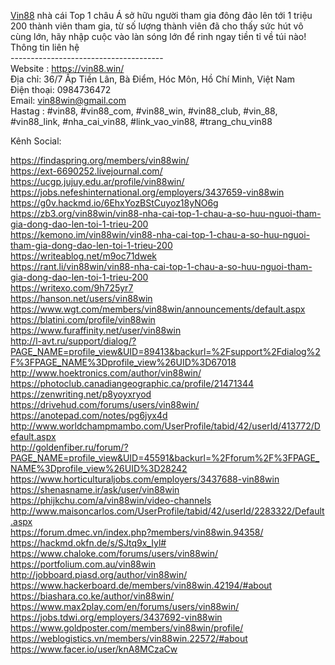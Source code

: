<a href="https://vin88.win/">Vin88</a> nhà cái Top 1 châu Á sở hữu người tham gia đông đảo lên tới 1 triệu 200 thành viên tham gia, từ số lượng thành viên đã cho thấy sức hút vô cùng lớn, hãy nhập cuộc vào làn sóng lớn để rinh ngay tiền tỉ về túi nào!<br>
Thông tin liên hệ<br>
--------------------------------------<br>
Website : <a href="https://vin88.win/">https://vin88.win/</a><br>
Địa chỉ: 36/7 Ấp Tiền Lân, Bà Điểm, Hóc Môn, Hồ Chí Minh, Việt Nam<br>
Điện thoại: 0984736472<br>
Email: vin88win@gmail.com<br>
Hastag : #vin88, #vin88_com, #vin88_win, #vin88_club, #vin_88, #vin88_link, #nha_cai_vin88, #link_vao_vin88, #trang_chu_vin88<br>

Kênh Social:<br>



<a href="https://findaspring.org/members/vin88win/">https://findaspring.org/members/vin88win/</a><br>
<a href="https://ext-6690252.livejournal.com/">https://ext-6690252.livejournal.com/</a><br>
<a href="https://ucgp.jujuy.edu.ar/profile/vin88win/">https://ucgp.jujuy.edu.ar/profile/vin88win/</a><br>
<a href="https://jobs.nefeshinternational.org/employers/3437659-vin88win">https://jobs.nefeshinternational.org/employers/3437659-vin88win</a><br>
<a href="https://g0v.hackmd.io/6EhxYozBStCuyoz18yNO6g">https://g0v.hackmd.io/6EhxYozBStCuyoz18yNO6g</a><br>
<a href="https://zb3.org/vin88win/vin88-nha-cai-top-1-chau-a-so-huu-nguoi-tham-gia-dong-dao-len-toi-1-trieu-200">https://zb3.org/vin88win/vin88-nha-cai-top-1-chau-a-so-huu-nguoi-tham-gia-dong-dao-len-toi-1-trieu-200</a><br>
<a href="https://kemono.im/vin88win/vin88-nha-cai-top-1-chau-a-so-huu-nguoi-tham-gia-dong-dao-len-toi-1-trieu-200">https://kemono.im/vin88win/vin88-nha-cai-top-1-chau-a-so-huu-nguoi-tham-gia-dong-dao-len-toi-1-trieu-200</a><br>
<a href="https://writeablog.net/m9oc71dwek">https://writeablog.net/m9oc71dwek</a><br>
<a href="https://rant.li/vin88win/vin88-nha-cai-top-1-chau-a-so-huu-nguoi-tham-gia-dong-dao-len-toi-1-trieu-200">https://rant.li/vin88win/vin88-nha-cai-top-1-chau-a-so-huu-nguoi-tham-gia-dong-dao-len-toi-1-trieu-200</a><br>
<a href="https://writexo.com/9h725yr7">https://writexo.com/9h725yr7</a><br>
<a href="https://hanson.net/users/vin88win">https://hanson.net/users/vin88win</a><br>
<a href="https://www.wgt.com/members/vin88win/announcements/default.aspx">https://www.wgt.com/members/vin88win/announcements/default.aspx</a><br>
<a href="https://blatini.com/profile/vin88win">https://blatini.com/profile/vin88win</a><br>
<a href="https://www.furaffinity.net/user/vin88win">https://www.furaffinity.net/user/vin88win</a><br>
<a href="http://l-avt.ru/support/dialog/?PAGE_NAME=profile_view&UID=89413&backurl=%2Fsupport%2Fdialog%2F%3FPAGE_NAME%3Dprofile_view%26UID%3D67018">http://l-avt.ru/support/dialog/?PAGE_NAME=profile_view&UID=89413&backurl=%2Fsupport%2Fdialog%2F%3FPAGE_NAME%3Dprofile_view%26UID%3D67018</a><br>
<a href="http://www.hoektronics.com/author/vin88win/">http://www.hoektronics.com/author/vin88win/</a><br>
<a href="https://photoclub.canadiangeographic.ca/profile/21471344">https://photoclub.canadiangeographic.ca/profile/21471344</a><br>
<a href="https://zenwriting.net/p8yoyxryod">https://zenwriting.net/p8yoyxryod</a><br>
<a href="https://drivehud.com/forums/users/vin88win/">https://drivehud.com/forums/users/vin88win/</a><br>
<a href="https://anotepad.com/notes/pg6jyx4d">https://anotepad.com/notes/pg6jyx4d</a><br>
<a href="http://www.worldchampmambo.com/UserProfile/tabid/42/userId/413772/Default.aspx">http://www.worldchampmambo.com/UserProfile/tabid/42/userId/413772/Default.aspx</a><br>
<a href="http://goldenfiber.ru/forum/?PAGE_NAME=profile_view&UID=45591&backurl=%2Fforum%2F%3FPAGE_NAME%3Dprofile_view%26UID%3D28242">http://goldenfiber.ru/forum/?PAGE_NAME=profile_view&UID=45591&backurl=%2Fforum%2F%3FPAGE_NAME%3Dprofile_view%26UID%3D28242</a><br>
<a href="https://www.horticulturaljobs.com/employers/3437688-vin88win">https://www.horticulturaljobs.com/employers/3437688-vin88win</a><br>
<a href="https://shenasname.ir/ask/user/vin88win">https://shenasname.ir/ask/user/vin88win</a><br>
<a href="https://phijkchu.com/a/vin88win/video-channels">https://phijkchu.com/a/vin88win/video-channels</a><br>
<a href="http://www.maisoncarlos.com/UserProfile/tabid/42/userId/2283322/Default.aspx">http://www.maisoncarlos.com/UserProfile/tabid/42/userId/2283322/Default.aspx</a><br>
<a href="https://forum.dmec.vn/index.php?members/vin88win.94358/">https://forum.dmec.vn/index.php?members/vin88win.94358/</a><br>
<a href="https://hackmd.okfn.de/s/SJtq9x_Iyl#">https://hackmd.okfn.de/s/SJtq9x_Iyl#</a><br>
<a href="https://www.chaloke.com/forums/users/vin88win/">https://www.chaloke.com/forums/users/vin88win/</a><br>
<a href="https://portfolium.com.au/vin88win">https://portfolium.com.au/vin88win</a><br>
<a href="http://jobboard.piasd.org/author/vin88win/">http://jobboard.piasd.org/author/vin88win/</a><br>
<a href="https://www.hackerboard.de/members/vin88win.42194/#about">https://www.hackerboard.de/members/vin88win.42194/#about</a><br>
<a href="https://biashara.co.ke/author/vin88win/">https://biashara.co.ke/author/vin88win/</a><br>
<a href="https://www.max2play.com/en/forums/users/vin88win/">https://www.max2play.com/en/forums/users/vin88win/</a><br>
<a href="https://jobs.tdwi.org/employers/3437692-vin88win">https://jobs.tdwi.org/employers/3437692-vin88win</a><br>
<a href="https://www.goldposter.com/members/vin88win/profile/">https://www.goldposter.com/members/vin88win/profile/</a><br>
<a href="https://weblogistics.vn/members/vin88win.22572/#about">https://weblogistics.vn/members/vin88win.22572/#about</a><br>
<a href="https://www.facer.io/user/knA8MCzaCw">https://www.facer.io/user/knA8MCzaCw</a>
